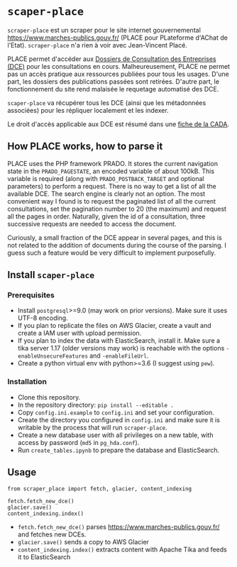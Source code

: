 # `scaper-place`

`scraper-place` est un scraper pour le site internet gouvernemental https://www.marches-publics.gouv.fr/ (PLACE pour PLateforme d'AChat de l'Etat). `scraper-place` n'a rien à voir avec Jean-Vincent Placé.

PLACE permet d'accéder aux [Dossiers de Consultation des Entreprises (DCE)](https://fr.wikipedia.org/wiki/Dossier_de_consultation_des_entreprises) pour les consultations en cours. Malheureusement, PLACE ne permet pas un accès pratique aux ressources publiées pour tous les usages. D'une part, les dossiers des publications passées sont retirées. D'autre part, le fonctionnement du site rend malaisée le requetage automatisé des DCE.

`scaper-place` va récupérer tous les DCE (ainsi que les métadonnées associées) pour les répliquer localement et les indexer.

Le droit d'accès applicable aux DCE est résumé dans une [fiche de la CADA](http://www.cada.fr/marches-publics,6085.html).


## How PLACE works, how to parse it

PLACE uses the PHP framework PRADO. It stores the current navigation state in the `PRADO_PAGESTATE`, an encoded variable of about 100kB. This variable is required (along with `PRADO_POSTBACK_TARGET` and optional parameters) to perform a request. There is no way to get a list of all the available DCE. The search engine is clearly not an option. The most convenient way I found is to request the paginated list of all the current consultations, set the pagination number to 20 (the maximum) and request all the pages in order. Naturally, given the id of a consultation, three successive requests are needed to access the document.

Curiously, a small fraction of the DCE appear in several pages, and this is not related to the addition of documents during the course of the parsing. I guess such a feature would be very difficult to implement purposefully.


## Install `scaper-place`

### Prerequisites

* Install `postgresql`>=9.0 (may work on prior versions). Make sure it uses UTF-8 encoding.
* If you plan to replicate the files on AWS Glacier, create a vault and create a IAM user with upload permission.
* If you plan to index the data with ElasticSearch, install it. Make sure a tika server 1.17 (older versions may work) is reachable with the options `-enableUnsecureFeatures` and `-enableFileUrl`.
* Create a python virtual env with python>=3.6 (I suggest using `pew`).

### Installation

* Clone this repository.
* In the repository directory: `pip install --editable .`
* Copy `config.ini.example` to `config.ini` and set your configuration.
* Create the directory you configured in `config.ini` and make sure it is writable by the process that will run `scraper-place`.
* Create a new database user with all privileges on a new table, with access by password (`md5` in `pg_hda.conf`).
* Run `create_tables.ipynb` to prepare the database and ElasticSearch.


## Usage

```
from scraper_place import fetch, glacier, content_indexing

fetch.fetch_new_dce()
glacier.save()
content_indexing.index()
```

* `fetch.fetch_new_dce()` parses https://www.marches-publics.gouv.fr/ and fetches new DCEs.
* `glacier.save()` sends a copy to AWS Glacier
* `content_indexing.index()` extracts content with Apache Tika and feeds it to ElasticSearch
